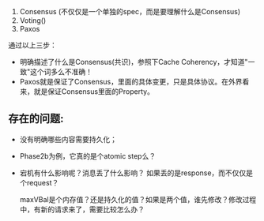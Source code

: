 1. Consensus (不仅仅是一个单独的spec，而是要理解什么是Consensus)
2. Voting()
3. Paxos

通过以上三步：

- 明确描述了什么是Consensus(共识)，参照下Cache Coherency，才知道"一致"这个词多么不准确！
- Paxos就是保证了Consensus，里面的具体变更，只是具体协议。在外界看来，就是保证Consensus里面的Property。



## 存在的问题:

- 没有明确哪些内容需要持久化；

- Phase2b为例，它真的是个atomic step么？

- 宕机有什么影响呢？消息丢了什么影响？ 如果丢的是response，而不仅仅是个request？ 

  maxVBal是个内存值？还是持久化的值？如果是两个值，谁先修改？修改过程中，有新的请求来了，需要比较怎么办？